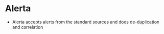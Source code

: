 # Alerta

* Alerta accepts alerts from the standard sources and does de-duplication and correlation
